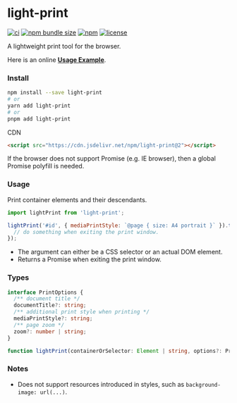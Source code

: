 # light-print

[![ci](https://img.shields.io/github/actions/workflow/status/xunmi1/light-print/ci.yml?style=flat-square&logo=github)](https://github.com/xunmi1/light-print/actions/workflows/ci.yml)
[![npm bundle size](https://img.shields.io/bundlephobia/minzip/light-print?style=flat-square)](https://www.npmjs.com/package/light-print)
[![npm](https://img.shields.io/npm/v/light-print?style=flat-square)](https://www.npmjs.com/package/light-print)
[![license](https://img.shields.io/npm/l/light-print?style=flat-square)](https://www.npmjs.com/package/light-print)

A lightweight print tool for the browser.

Here is an online **[Usage Example](./test/index.html)**.

### Install

```bash
npm install --save light-print
# or
yarn add light-print
# or
pnpm add light-print
```

CDN

```html
<script src="https://cdn.jsdelivr.net/npm/light-print@2"></script>
```

If the browser does not support Promise (e.g. IE browser), then a global Promise polyfill is needed.

### Usage

Print container elements and their descendants.

```js
import lightPrint from 'light-print';

lightPrint('#id', { mediaPrintStyle: `@page { size: A4 portrait }` }).then(() => {
  // do something when exiting the print window.
});
```

- The argument can either be a CSS selector or an actual DOM element.
- Returns a Promise when exiting the print window.

### Types

```ts
interface PrintOptions {
  /** document title */
  documentTitle?: string;
  /** additional print style when printing */
  mediaPrintStyle?: string;
  /** page zoom */
  zoom?: number | string;
}

function lightPrint(containerOrSelector: Element | string, options?: PrintOptions): Promise<void>;
```

### Notes

- Does not support resources introduced in styles, such as `background-image: url(...)`.

